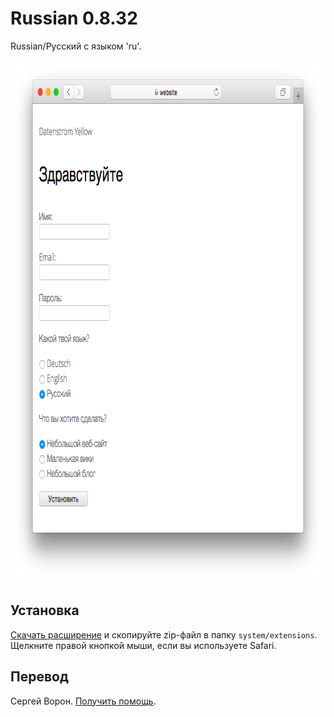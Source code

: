 # Russian 0.8.32

Russian/Русский с языком 'ru'.

<p align="center"><img src="russian-screenshot.png?raw=true" width="795" height="836" alt="Screenshot"></p>

## Установка

[Скачать расширение](https://github.com/datenstrom/yellow-extensions/raw/master/zip/russian.zip) и скопируйте zip-файл в папку `system/extensions`. Щелкните правой кнопкой мыши, если вы используете Safari.

## Перевод

Сергей Ворон. [Получить помощь](https://datenstrom.se/yellow/help/).
